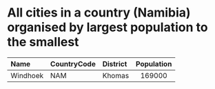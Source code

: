 # All cities in a country (Namibia) organised by largest population to the smallest

| Name | CountryCode | District | Population |
| :--- | :--- | :--- | :---: |
|Windhoek|NAM|Khomas|169000|
